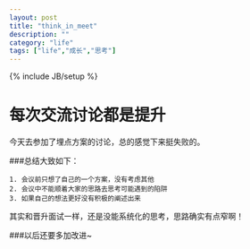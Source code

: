 ```yaml
---
layout: post
title: "think_in_meet"
description: ""
category: "life"
tags: ["life","成长","思考"]
---
```

{% include JB/setup %}

# 每次交流讨论都是提升

今天去参加了埋点方案的讨论，总的感觉下来挺失败的。

###总结大致如下：

    1. 会议前只想了自己的一个方案，没有考虑其他
    2. 会议中不能顺着大家的思路去思考可能遇到的陷阱
    3. 如果自己的想法更好没有积极的阐述出来

其实和晋升面试一样，还是没能系统化的思考，思路确实有点窄啊！

###以后还要多加改进~


